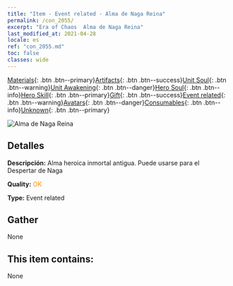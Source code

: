 ```yaml
---
title: "Item - Event related - Alma de Naga Reina"
permalink: /con_2055/
excerpt: "Era of Chaos  Alma de Naga Reina"
last_modified_at: 2021-04-28
locale: es
ref: "con_2055.md"
toc: false
classes: wide
---
```

 [Materials](/ItemsES/){: .btn .btn--primary}[Artifacts](/ItemsES/Artifacts/){: .btn .btn--success}[Unit Soul](/ItemsES/UnitSoul/){: .btn .btn--warning}[Unit Awakening](/ItemsES/UnitAwakening/){: .btn .btn--danger}[Hero Soul](/ItemsES/HeroSoul/){: .btn .btn--info}[Hero Skill](/ItemsES/HeroSkill/){: .btn .btn--primary}[Gift](/ItemsES/Gift/){: .btn .btn--success}[Event related](/ItemsES/Events/){: .btn .btn--warning}[Avatars](/ItemsES/Avatars/){: .btn .btn--danger}[Consumables](/ItemsES/Consumables/){: .btn .btn--info}[Unknown](/ItemsES/Unknown/){: .btn .btn--primary}

 ![Alma de Naga Reina](/images/t/juexing_606.png)

## Detalles
 **Descripción:** Alma heroica inmortal antigua. Puede usarse para el Despertar de Naga

 **Quality:** <span style="color: #FF8C00">OK</span>

 **Type:** Event related

## Gather

  None

## This item contains:

  None


